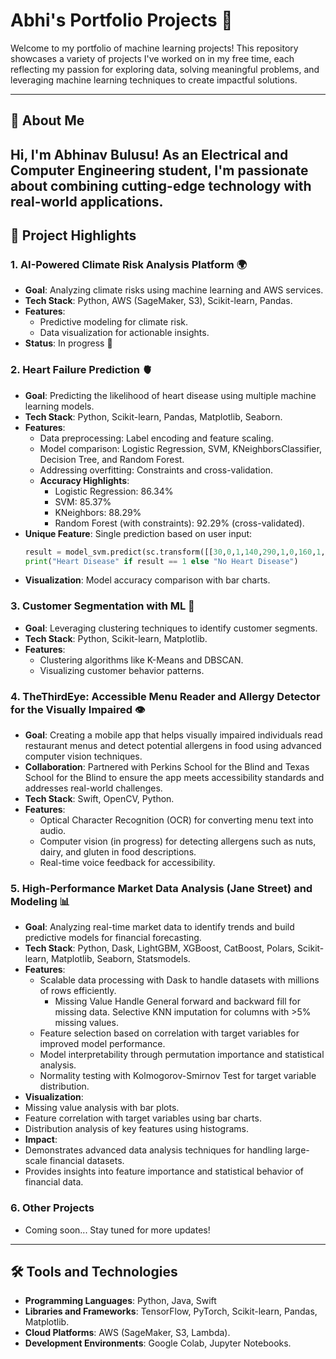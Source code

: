 # Abhi's Portfolio Projects 🎯

Welcome to my portfolio of machine learning projects! This repository showcases a variety of projects I've worked on in my free time, each reflecting my passion for exploring data, solving meaningful problems, and leveraging machine learning techniques to create impactful solutions.

---

## 🚀 About Me

Hi, I'm Abhinav Bulusu! As an **Electrical and Computer Engineering** student, I'm passionate about combining cutting-edge technology with real-world applications. 
---

## 📂 Project Highlights

### 1. **AI-Powered Climate Risk Analysis Platform 🌍**
   - **Goal**: Analyzing climate risks using machine learning and AWS services.
   - **Tech Stack**: Python, AWS (SageMaker, S3), Scikit-learn, Pandas.
   - **Features**: 
     - Predictive modeling for climate risk.
     - Data visualization for actionable insights.
   - **Status**: In progress 🚧

### 2. **Heart Failure Prediction 🫀**
   - **Goal**: Predicting the likelihood of heart disease using multiple machine learning models.
   - **Tech Stack**: Python, Scikit-learn, Pandas, Matplotlib, Seaborn.
   - **Features**:
     - Data preprocessing: Label encoding and feature scaling.
     - Model comparison: Logistic Regression, SVM, KNeighborsClassifier, Decision Tree, and Random Forest.
     - Addressing overfitting: Constraints and cross-validation.
     - **Accuracy Highlights**:
       - Logistic Regression: 86.34%
       - SVM: 85.37%
       - KNeighbors: 88.29%
       - Random Forest (with constraints): 92.29% (cross-validated).
   - **Unique Feature**: Single prediction based on user input:
     ```python
     result = model_svm.predict(sc.transform([[30,0,1,140,290,1,0,160,1,1,1,1,1]]))
     print("Heart Disease" if result == 1 else "No Heart Disease")
     ```
   - **Visualization**: Model accuracy comparison with bar charts.

### 3. **Customer Segmentation with ML 🛒**
   - **Goal**: Leveraging clustering techniques to identify customer segments.
   - **Tech Stack**: Python, Scikit-learn, Matplotlib.
   - **Features**:
     - Clustering algorithms like K-Means and DBSCAN.
     - Visualizing customer behavior patterns.
    
### 4. **TheThirdEye: Accessible Menu Reader and Allergy Detector for the Visually Impaired 👁️**
   - **Goal**: Creating a mobile app that helps visually impaired individuals read restaurant menus and detect potential allergens in food using advanced computer vision techniques.
   - **Collaboration**: Partnered with Perkins School for the Blind and Texas School for the Blind to ensure the app meets accessibility standards and addresses real-world challenges.
   - **Tech Stack**: Swift, OpenCV, Python.
   - **Features**:
     - Optical Character Recognition (OCR) for converting menu text into audio.
     - Computer vision (in progress) for detecting allergens such as nuts, dairy, and gluten in food descriptions.
     - Real-time voice feedback for accessibility.
    
### 5. **High-Performance Market Data Analysis (Jane Street) and Modeling 📊**
   - **Goal**: Analyzing real-time market data to identify trends and build predictive models for financial forecasting.
   - **Tech Stack**: Python, Dask, LightGBM, XGBoost, CatBoost, Polars, Scikit-learn, Matplotlib, Seaborn, Statsmodels.
   - **Features**:
     - Scalable data processing with Dask to handle datasets with millions of rows efficiently.
        - Missing Value Handle
             General forward and backward fill for missing data.
             Selective KNN imputation for columns with >5% missing values.
     - Feature selection based on correlation with target variables for improved model performance.
     - Model interpretability through permutation importance and statistical analysis.
     - Normality testing with Kolmogorov-Smirnov Test for target variable distribution.
   - **Visualization**:
   - Missing value analysis with bar plots.
   - Feature correlation with target variables using bar charts.
   - Distribution analysis of key features using histograms.
   - **Impact**:
   - Demonstrates advanced data analysis techniques for handling large-scale financial datasets.
   - Provides insights into feature importance and statistical behavior of financial data.
     


### 6. **Other Projects**
   - Coming soon... Stay tuned for more updates!

---

## 🛠️ Tools and Technologies
- **Programming Languages**: Python, Java, Swift
- **Libraries and Frameworks**: TensorFlow, PyTorch, Scikit-learn, Pandas, Matplotlib.
- **Cloud Platforms**: AWS (SageMaker, S3, Lambda).
- **Development Environments**: Google Colab, Jupyter Notebooks.




